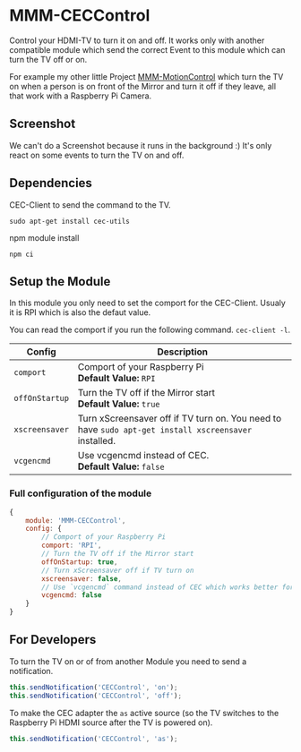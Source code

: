 # MMM-CECControl

Control your HDMI-TV to turn it on and off. It works only with another compatible module which send the correct Event to this module which can turn the TV off or on.

For example my other little Project [MMM-MotionControl](https://github.com/nischi/MMM-MotionControl "MMM-MotionControl") which turn the TV on when a person is on front of the Mirror and turn it off if they leave, all that work with a Raspberry Pi Camera.

## Screenshot

We can't do a Screenshot because it runs in the background :) It's only react on some events to turn the TV on and off.

## Dependencies

CEC-Client to send the command to the TV.

`sudo apt-get install cec-utils`

npm module install

`npm ci`

## Setup the Module

In this module you only need to set the comport for the CEC-Client. Usualy it is RPI which is also the defaut value.

You can read the comport if you run the following command. `cec-client -l`.

Config | Description
--- | ---
`comport` | Comport of your Raspberry Pi <br />**Default Value:** `RPI`
`offOnStartup` | Turn the TV off if the Mirror start <br />**Default Value:** `true`
`xscreensaver` | Turn xScreensaver off if TV turn on. You need to have `sudo apt-get install xscreensaver` installed.
`vcgencmd` | Use vcgencmd instead of CEC. <br />**Default Value:** `false`

### Full configuration of the module

```javascript
{
    module: 'MMM-CECControl',
    config: {
        // Comport of your Raspberry Pi
        comport: 'RPI',
        // Turn the TV off if the Mirror start
        offOnStartup: true,
        // Turn xScreensaver off if TV turn on
        xscreensaver: false,
        // Use `vcgencmd` command instead of CEC which works better for monitors
        vcgencmd: false
    }
}
```

## For Developers

To turn the TV on or of from another Module you need to send a notification.

```javascript
this.sendNotification('CECControl', 'on');
this.sendNotification('CECControl', 'off');
```

To make the CEC adapter the `as` active source (so the TV switches to the Raspberry Pi HDMI source after the TV is powered on).

```javascript
this.sendNotification('CECControl', 'as');
```
